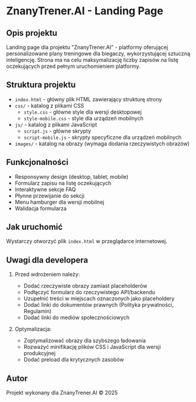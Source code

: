 # ZnanyTrener.AI - Landing Page

## Opis projektu
Landing page dla projektu "ZnanyTrener.AI" - platformy oferującej personalizowane plany treningowe dla biegaczy, wykorzystującej sztuczną inteligencję. Strona ma na celu maksymalizację liczby zapisów na listę oczekujących przed pełnym uruchomieniem platformy.

## Struktura projektu
- `index.html` - główny plik HTML zawierający strukturę strony
- `css/` - katalog z plikami CSS
  - `style.css` - główne style dla wersji desktopowej
  - `style-mobile.css` - style dla urządzeń mobilnych
- `js/` - katalog z plikami JavaScript
  - `script.js` - główne skrypty
  - `script-mobile.js` - skrypty specyficzne dla urządzeń mobilnych
- `images/` - katalog na obrazy (wymaga dodania rzeczywistych obrazów)

## Funkcjonalności
- Responsywny design (desktop, tablet, mobile)
- Formularz zapisu na listę oczekujących
- Interaktywne sekcje FAQ
- Płynne przewijanie do sekcji
- Menu hamburger dla wersji mobilnej
- Walidacja formularza

## Jak uruchomić
Wystarczy otworzyć plik `index.html` w przeglądarce internetowej.

## Uwagi dla developera
1. Przed wdrożeniem należy:
   - Dodać rzeczywiste obrazy zamiast placeholderów
   - Podłączyć formularz do rzeczywistego API/backendu
   - Uzupełnić treści w miejscach oznaczonych jako placeholdery
   - Dodać linki do dokumentów prawnych (Polityka prywatności, Regulamin)
   - Dodać linki do mediów społecznościowych

2. Optymalizacja:
   - Zoptymalizować obrazy dla szybszego ładowania
   - Rozważyć minifikację plików CSS i JavaScript dla wersji produkcyjnej
   - Dodać preload dla krytycznych zasobów

## Autor
Projekt wykonany dla ZnanyTrener.AI © 2025
